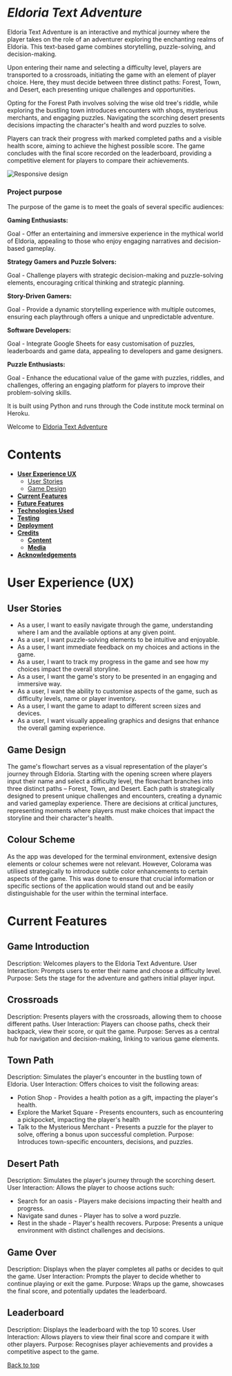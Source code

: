 # **_Eldoria Text Adventure_**

Eldoria Text Adventure is an interactive and mythical journey where the player takes on the role of an adventurer exploring the enchanting realms of Eldoria. This text-based game combines storytelling, puzzle-solving, and decision-making.

Upon entering their name and selecting a difficulty level, players are transported to a crossroads, initiating the game with an element of player choice. Here, they must decide between three distinct paths: Forest, Town, and Desert, each presenting unique challenges and opportunities.

Opting for the Forest Path involves solving the wise old tree's riddle, while exploring the bustling town introduces encounters with shops, mysterious merchants, and engaging puzzles. Navigating the scorching desert presents decisions impacting the character's health and word puzzles to solve.

Players can track their progress with marked completed paths and a visible health score, aiming to achieve the highest possible score. The game concludes with the final score recorded on the leaderboard, providing a competitive element for players to compare their achievements. 

![Responsive design](assets/images/screen-mockup.png)

### Project purpose

The purpose of the game is to meet the goals of several specific audiences:

**Gaming Enthusiasts:**

Goal - Offer an entertaining and immersive experience in the mythical world of Eldoria, appealing to those who enjoy engaging narratives and decision-based gameplay.

**Strategy Gamers and Puzzle Solvers:**

Goal - Challenge players with strategic decision-making and puzzle-solving elements, encouraging critical thinking and strategic planning.

**Story-Driven Gamers:**

Goal - Provide a dynamic storytelling experience with multiple outcomes, ensuring each playthrough offers a unique and unpredictable adventure.

**Software Developers:**

Goal - Integrate Google Sheets for easy customisation of puzzles, leaderboards and game data, appealing to developers and game designers.

**Puzzle Enthusiasts:**

Goal - Enhance the educational value of the game with puzzles, riddles, and challenges, offering an engaging platform for players to improve their problem-solving skills.

It is built using Python and runs through the Code institute mock terminal on Heroku.


Welcome to <a href="https://eldoria-text-adventure-b67c4e715670.herokuapp.com/" target="_blank" rel="noopener">Eldoria Text Adventure</a>


# Contents

* [**User Experience UX**](<#user-experience-ux>)
    * [User Stories](<#user-stories>)
    * [Game Design](<#gamedesign>)
* [**Current Features**](<#current-features>)
* [**Future Features**](<#future-features>)
* [**Technologies Used**](<#technologies-used>)
* [**Testing**](<#testing>)
* [**Deployment**](<#deployment>)
* [**Credits**](<#credits>)
    * [**Content**](<#content>)
    * [**Media**](<#media>)
*  [**Acknowledgements**](<#acknowledgements>)


# User Experience (UX)

## User Stories

- As a user, I want to easily navigate through the game, understanding where I am and the available options at any given point.
- As a user, I want puzzle-solving elements to be intuitive and enjoyable.
- As a user, I want immediate feedback on my choices and actions in the game.
- As a user, I want to track my progress in the game and see how my choices impact the overall storyline.
- As a user, I want the game's story to be presented in an engaging and immersive way.
- As a user, I want the ability to customise aspects of the game, such as difficulty levels, name or player inventory.
- As a user, I want the game to adapt to different screen sizes and devices.
- As a user, I want visually appealing graphics and designs that enhance the overall gaming experience.

## Game Design

The game's flowchart serves as a visual representation of the player's journey through Eldoria. Starting with the opening screen where players input their name and select a difficulty level, the flowchart branches into three distinct paths – Forest, Town, and Desert. Each path is strategically designed to present unique challenges and encounters, creating a dynamic and varied gameplay experience. There are decisions at critical junctures, representing moments where players must make choices that impact the storyline and their character's health.

## Colour Scheme

As the app was developed for the terminal environment, extensive design elements or colour schemes were not relevant. However, Colorama was utilised strategically to introduce subtle color enhancements to certain aspects of the game. This was done to ensure that crucial information or specific sections of the application would stand out and be easily distinguishable for the user within the terminal interface.

# Current Features

## Game Introduction

Description: Welcomes players to the Eldoria Text Adventure.
User Interaction: Prompts users to enter their name and choose a difficulty level.
Purpose: Sets the stage for the adventure and gathers initial player input.

## Crossroads

Description: Presents players with the crossroads, allowing them to choose different paths.
User Interaction: Players can choose paths, check their backpack, view their score, or quit the game.
Purpose: Serves as a central hub for navigation and decision-making, linking to various game elements.

## Town Path

Description: Simulates the player's encounter in the bustling town of Eldoria.
User Interaction: Offers choices to visit the following areas:
- Potion Shop - Provides a health potion as a gift, impacting the player's health.
- Explore the Market Square - Presents encounters, such as encountering a pickpocket, impacting the player's health
- Talk to the Mysterious Merchant - Presents a puzzle for the player to solve, offering a bonus upon successful completion.
Purpose: Introduces town-specific encounters, decisions, and puzzles.

## Desert Path

Description: Simulates the player's journey through the scorching desert.
User Interaction: Allows the player to choose actions such:
- Search for an oasis - Players make decisions impacting their health and progress.
- Navigate sand dunes - Player has to solve a word puzzle.
- Rest in the shade - Player's health recovers.
Purpose: Presents a unique environment with distinct challenges and decisions.

## Game Over

Description: Displays when the player completes all paths or decides to quit the game.
User Interaction: Prompts the player to decide whether to continue playing or exit the game.
Purpose: Wraps up the game, showcases the final score, and potentially updates the leaderboard.

## Leaderboard

Description: Displays the leaderboard with the top 10 scores.
User Interaction: Allows players to view their final score and compare it with other players.
Purpose: Recognises player achievements and provides a competitive aspect to the game.







[Back to top](<#contents>)